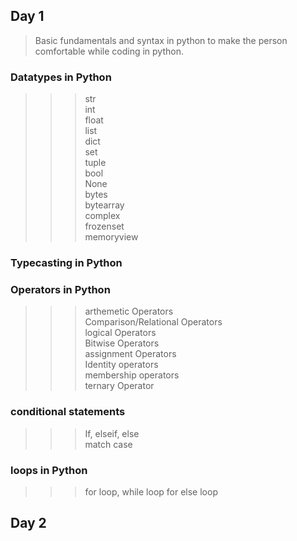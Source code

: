 ## Day 1
> Basic fundamentals and syntax in python to make the person comfortable while coding in python.
### Datatypes in Python <br>
>>> str<br>
>>> int<br>
>>> float<br>
>>> list<br>
>>> dict<br>
>>> set<br>
>>> tuple<br>
>>> bool<br>
>>> None<br>
>>> bytes<br>
>>> bytearray<br>
>>> complex<br>
>>> frozenset<br>
>>> memoryview<br>
### Typecasting in Python <br>
### Operators in Python <br>
>>> arthemetic Operators <br>
>>> Comparison/Relational Operators <br>
>>> logical Operators <br>
>>> Bitwise Operators <br>
>>> assignment Operators <br>
>>> Identity operators <br>
>>> membership operators <br>
>>> ternary Operator <br>
### conditional statements <br>
>>> If, elseif, else <br>
>>> match case <br>
### loops in Python <br>
>>> for loop, while loop
>>> for else loop


## Day 2
> 